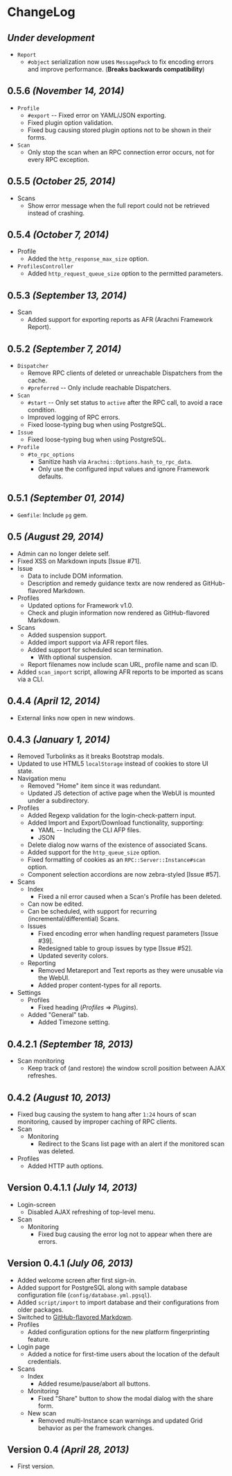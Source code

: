 # ChangeLog

## _Under development_

- `Report`
    - `#object` serialization now uses `MessagePack` to fix encoding errors and
        improve performance. (**Breaks backwards compatibility**)

## 0.5.6 _(November 14, 2014)_

- `Profile`
    - `#export` -- Fixed error on YAML/JSON exporting.
    - Fixed plugin option validation.
    - Fixed bug causing stored plugin options not to be shown in their forms.
- `Scan`
    - Only stop the scan when an RPC connection error occurs, not for every
        RPC exception.

## 0.5.5 _(October 25, 2014)_

- Scans
    - Show error message when the full report could not be retrieved instead
        of crashing.

## 0.5.4 _(October 7, 2014)_

- Profile
    - Added the `http_response_max_size` option.
- `ProfilesController`
    - Added `http_request_queue_size` option to the permitted parameters.

## 0.5.3 _(September 13, 2014)_

- Scan
    - Added support for exporting reports as AFR (Arachni Framework Report).

## 0.5.2 _(September 7, 2014)_

- `Dispatcher`
    - Remove RPC clients of deleted or unreachable Dispatchers from the cache.
    - `#preferred` -- Only include reachable Dispatchers.
- `Scan`
    - `#start` -- Only set status to `active` after the RPC call, to avoid a race
        condition.
    - Improved logging of RPC errors.
    - Fixed loose-typing bug when using PostgreSQL.
- `Issue`
    - Fixed loose-typing bug when using PostgreSQL.
- `Profile`
    - `#to_rpc_options`
        - Sanitize hash via `Arachni::Options.hash_to_rpc_data`.
        - Only use the configured input values and ignore Framework defaults.

## 0.5.1 _(September 01, 2014)_

- `Gemfile`: Include `pg` gem.

## 0.5 _(August 29, 2014)_

- Admin can no longer delete self.
- Fixed XSS on Markdown inputs [Issue #71].
- Issue
    - Data to include DOM information.
    - Description and remedy guidance textx are now rendered as GitHub-flavored Markdown.
- Profiles
    - Updated options for Framework v1.0.
    - Check and plugin information now rendered as GitHub-flavored Markdown.
- Scans
    - Added suspension support.
    - Added import support via AFR report files.
    - Added support for scheduled scan termination.
        - With optional suspension.
    - Report filenames now include scan URL, profile name and scan ID.
- Added `scan_import` script, allowing AFR reports to be imported as scans via
    a CLI.

## 0.4.4 _(April 12, 2014)_

- External links now open in new windows.

## 0.4.3 _(January 1, 2014)_

- Removed Turbolinks as it breaks Bootstrap modals.
- Updated to use HTML5 `localStorage` instead of cookies to store UI state.
- Navigation menu
    - Removed "Home" item since it was redundant.
    - Updated JS detection of active page when the WebUI is mounted under a subdirectory.
- Profiles
    - Added Regexp validation for the login-check-pattern input.
    - Added Import and Export/Download functionality, supporting:
        - YAML -- Including the CLI AFP files.
        - JSON
    - Delete dialog now warns of the existence of associated Scans.
    - Added support for the `http_queue_size` option.
    - Fixed formatting of cookies as an `RPC::Server::Instance#scan` option.
    - Component selection accordions are now zebra-styled [Issue #57].
- Scans
    - Index
        - Fixed a nil error caused when a Scan's Profile has been deleted.
    - Can now be edited.
    - Can be scheduled, with support for recurring (incremental/differential) Scans.
    - Issues
        - Fixed encoding error when handling request parameters [Issue #39].
        - Redesigned table to group issues by type [Issue #52].
        - Updated severity colors.
    - Reporting
        - Removed Metareport and Text reports as they were unusable via the WebUI.
        - Added proper content-types for all reports.
- Settings
    - Profiles
        - Fixed heading (_Profiles_ => _Plugins_).
    - Added "General" tab.
        - Added Timezone setting.

## 0.4.2.1 _(September 18, 2013)_

- Scan monitoring
    - Keep track of (and restore) the window scroll position between AJAX refreshes.

## 0.4.2 _(August 10, 2013)_

- Fixed bug causing the system to hang after `1:24` hours of scan monitoring,
    caused by improper caching of RPC clients.
- Scan
    - Monitoring
        - Redirect to the Scans list page with an alert if the monitored scan
            was deleted.
- Profiles
    - Added HTTP auth options.

## Version 0.4.1.1 _(July 14, 2013)_

- Login-screen
    - Disabled AJAX refreshing of top-level menu.
- Scan
    - Monitoring
        - Fixed bug causing the error log not to appear when there are errors.

## Version 0.4.1 _(July 06, 2013)_

- Added welcome screen after first sign-in.
- Added support for PostgreSQL along with sample database configuration file (`config/database.yml.pgsql`).
- Added `script/import` to import database and their configurations from older
    packages.
- Switched to <a href="http://github.github.com/github-flavored-markdown/">GitHub-flavored Markdown</a>.
- Profiles
    - Added configuration options for the new platform fingerprinting feature.
- Login page
    - Added a notice for first-time users about the location of the default credentials.
- Scans
    - Index
        - Added resume/pause/abort all buttons.
    - Monitoring
        - Fixed "Share" button to show the modal dialog with the share form.
    - New scan
        - Removed multi-Instance scan warnings and updated Grid behavior as per
            the framework changes.

## Version 0.4 _(April 28, 2013)_

- First version.
